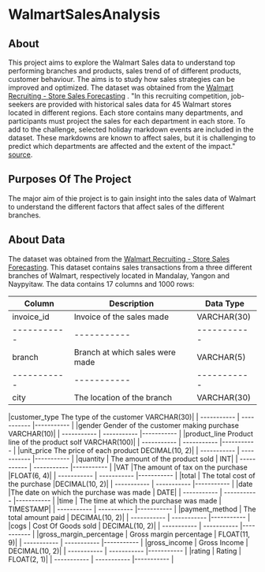 # WalmartSalesAnalysis

## About
This project aims to explore the Walmart Sales data to understand top performing branches and products, sales trend of of different products, customer behaviour. The aims is to study how sales strategies can be improved and optimized. The dataset was obtained from the [Walmart Recruiting - Store Sales Forecasting](https://www.kaggle.com/c/walmart-recruiting-store-sales-forecasting) .
"In this recruiting competition, job-seekers are provided with historical sales data for 45 Walmart stores located in different regions. Each store contains many departments, and participants must project the sales for each department in each store. To add to the challenge, selected holiday markdown events are included in the dataset. These markdowns are known to affect sales, but it is challenging to predict which departments are affected and the extent of the impact." [source](https://www.kaggle.com/c/walmart-recruiting-store-sales-forecasting).

## Purposes Of The Project
The major aim of thie project is to gain insight into the sales data of Walmart to understand the different factors that affect sales of the different branches.

## About Data
The dataset was obtained from the [Walmart Recruiting - Store Sales Forecasting](https://www.kaggle.com/c/walmart-recruiting-store-sales-forecasting). This dataset contains sales transactions from a three different branches of Walmart, respectively located in Mandalay, Yangon and Naypyitaw. The data contains 17 columns and 1000 rows:

|Column	| Description	| Data Type |
| ----------- | ----------- |----------- |
|invoice_id	| Invoice of the sales made	| VARCHAR(30)|
| ----------- | ----------- |----------- |
|branch	|Branch at which sales were made	|VARCHAR(5)|
| ----------- | ----------- |----------- |
|city |	The location of the branch	| VARCHAR(30)|

|customer_type	The type of the customer	VARCHAR(30)|
| ----------- | ----------- |----------- |
|gender	Gender of the customer making purchase	VARCHAR(10)|
| ----------- | ----------- |----------- |
|product_line	Product line of the product solf	VARCHAR(100)|
| ----------- | ----------- |----------- |
|unit_price	The price of each product	DECIMAL(10, 2)|
| ----------- | ----------- |----------- |
|quantity	| The amount of the product sold	| INT|
| ----------- | ----------- |----------- |
|VAT	|The amount of tax on the purchase	|FLOAT(6, 4)|
| ----------- | ----------- |----------- |
|total	| The total cost of the purchase	|DECIMAL(10, 2)|
| ----------- | ----------- |----------- |
|date	|The date on which the purchase was made	| DATE|
| ----------- | ----------- |----------- |
|time	| The time at which the purchase was made |	TIMESTAMP|
| ----------- | ----------- |----------- |
|payment_method	| The total amount paid	| DECIMAL(10, 2)|
| ----------- | ----------- |----------- |
|cogs |	Cost Of Goods sold	| DECIMAL(10, 2)|
| ----------- | ----------- |----------- |
|gross_margin_percentage	| Gross margin percentage	| FLOAT(11, 9)|
| ----------- | ----------- |----------- |
|gross_income	| Gross Income	| DECIMAL(10, 2)|
| ----------- | ----------- |----------- |
|rating	| Rating	| FLOAT(2, 1)|
| ----------- | ----------- |----------- |
